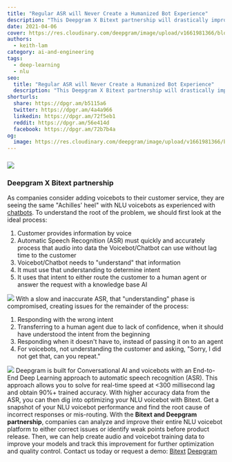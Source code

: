 ```yaml
---
title: "Regular ASR will Never Create a Humanized Bot Experience"
description: "This Deepgram X Bitext partnership will drastically improve Natural Language Understanding (NLU) for Voicebots and allow more human-like conversations."
date: 2021-04-06
cover: https://res.cloudinary.com/deepgram/image/upload/v1661981366/blog/natural-language-understanding-nlu-for-audio-requires-a-highly-accurate-and-fast-speech-to-text-foundation/regular-asr-never-create-humanized-bot%402x.jpg
authors:
  - keith-lam
category: ai-and-engineering
tags:
  - deep-learning
  - nlu
seo:
  title: "Regular ASR will Never Create a Humanized Bot Experience"
  description: "This Deepgram X Bitext partnership will drastically improve Natural Language Understanding (NLU) for Voicebots and allow more human-like conversations."
shorturls:
  share: https://dpgr.am/b5115a6
  twitter: https://dpgr.am/4a4a966
  linkedin: https://dpgr.am/72f5eb1
  reddit: https://dpgr.am/56e414d
  facebook: https://dpgr.am/72b7b4a
og:
  image: https://res.cloudinary.com/deepgram/image/upload/v1661981366/blog/natural-language-understanding-nlu-for-audio-requires-a-highly-accurate-and-fast-speech-to-text-foundation/regular-asr-never-create-humanized-bot%402x.jpg
---
```


### ![](https://res.cloudinary.com/deepgram/image/upload/v1661976840/blog/natural-language-understanding-nlu-for-audio-requires-a-highly-accurate-and-fast-speech-to-text-foundation/logo-bitext-fondo-blanco-1200x400-1-300x100.jpg)

### **Deepgram X Bitext partnership**

As companies consider adding voicebots to their customer service, they are seeing the same "Achilles' heel" with NLU voicebots as experienced with [chatbots](https://blog.bitext.com/nlu-chatbot-evaluation-3-common-errors-and-5-key-steps).  To understand the root of the problem, we should first look at the ideal process:

1.  Customer provides information by voice
2.  Automatic Speech Recognition (ASR) must quickly and accurately process that audio into data the Voicebot/Chatbot can use without lag time to the customer
3.  Voicebot/Chatbot needs to "understand" that information
4.  It must use that understanding to determine intent
5.  It uses that intent to either route the customer to a human agent or answer the request with a knowledge base AI

  ![](https://res.cloudinary.com/deepgram/image/upload/v1661976840/blog/natural-language-understanding-nlu-for-audio-requires-a-highly-accurate-and-fast-speech-to-text-foundation/ideal-chatbot-process%402x.png)   With a slow and inaccurate ASR, that "understanding" phase is compromised, creating issues for the remainder of the process:

1.  Responding with the wrong intent
2.  Transferring to a human agent due to lack of confidence, when it should have understood the intent from the beginning
3.  Responding when it doesn't have to, instead of passing it on to an agent
4.  For voicebots, not understanding the customer and asking, "Sorry, I did not get that, can you repeat."

  ![](https://res.cloudinary.com/deepgram/image/upload/v1661976841/blog/natural-language-understanding-nlu-for-audio-requires-a-highly-accurate-and-fast-speech-to-text-foundation/slow-inaccurate-chatbot-process%402x.png)   Deepgram is built for Conversational Al and voicebots with an End-to-End Deep Learning approach to automatic speech recognition (ASR). This approach allows you to solve for real-time speed at <300 millisecond lag and obtain 90%+ trained accuracy. With higher accuracy data from the ASR, you can then dig into optimizing your NLU voicebot with Bitext. Get a snapshot of your NLU voicebot performance and find the root cause of incorrect responses or mis-routing. With the **Bitext and Deepgram partnership**, companies can analyze and improve their entire NLU voicebot platform to either correct issues or identify weak points before product release. Then, we can help create audio and voicebot training data to improve your models and track this improvement for further optimization and quality control. Contact us today or request a demo: [Bitext](https://info.bitext.com/request-a-demo-bitext) [Deepgram](https://www.deepgram.com/contact-us)

